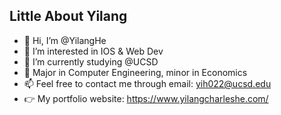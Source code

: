 ## Little About Yilang 
- 👋 Hi, I’m @YilangHe
- 👀 I’m interested in IOS & Web Dev
- 🌱 I’m currently studying @UCSD
- 🎱 Major in Computer Engineering, minor in Economics
- 📫 Feel free to contact me through email: yih022@ucsd.edu
- 👉 My portfolio website: https://www.yilangcharleshe.com/


